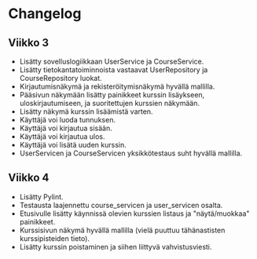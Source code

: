 # Changelog

## Viikko 3
- Lisätty sovelluslogiikkaan UserService ja CourseService.
- Lisätty tietokantatoiminnoista vastaavat UserRepository ja CourseRepository luokat.
- Kirjautumisnäkymä ja rekisteröitymisnäkymä hyvällä mallilla.
- Pääsivun näkymään lisätty painikkeet kurssin lisäykseen, uloskirjautumiseen, ja suoritettujen kurssien näkymään.
- Lisätty näkymä kurssin lisäämistä varten.
- Käyttäjä voi luoda tunnuksen.
- Käyttäjä voi kirjautua sisään.
- Käyttäjä voi kirjautua ulos.
- Käyttäjä voi lisätä uuden kurssin.
- UserServicen ja CourseServicen yksikkötestaus suht hyvällä mallilla.

## Viikko 4
- Lisätty Pylint.
- Testausta laajennettu course_servicen ja user_servicen osalta.
- Etusivulle lisätty käynnissä olevien kurssien listaus ja "näytä/muokkaa" painikkeet.
- Kurssisivun näkymä hyvällä mallilla (vielä puuttuu tähänastisten kurssipisteiden tieto).
- Lisätty kurssin poistaminen ja siihen liittyvä vahvistusviesti.
